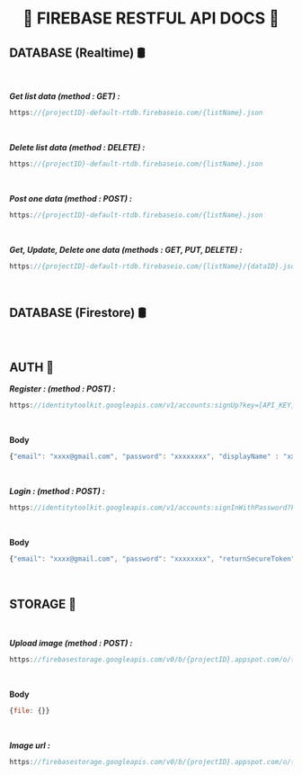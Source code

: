 <div align="center">
<h1>📄 FIREBASE RESTFUL API DOCS 📄</h1>
</div>


## DATABASE (Realtime) 🛢️

</br>

 ***Get list data (method : GET) :***

```js
https://{projectID}-default-rtdb.firebaseio.com/{listName}.json
```

</br>

***Delete list data (method : DELETE) :***

```js
https://{projectID}-default-rtdb.firebaseio.com/{listName}.json
```

</br>

 ***Post one data (method : POST) :***

```js
https://{projectID}-default-rtdb.firebaseio.com/{listName}.json
```

</br>

***Get, Update, Delete one data (methods : GET, PUT, DELETE) :***

```js
https://{projectID}-default-rtdb.firebaseio.com/{listName}/{dataID}.json
```

</br>

## DATABASE (Firestore) 🛢️

<br/>

## AUTH 🔐

***Register : (method : POST) :***

```js
https://identitytoolkit.googleapis.com/v1/accounts:signUp?key=[API_KEY]
```

<br/>

**Body**

```js
{"email": "xxxx@gmail.com", "password": "xxxxxxxx", "displayName" : "xxxx", "returnSecureToken" : true}
```

</br>
 
 ***Login : (method : POST) :***

```js
https://identitytoolkit.googleapis.com/v1/accounts:signInWithPassword?key=[API_KEY]
```

</br>

**Body**

```js
{"email": "xxxx@gmail.com", "password": "xxxxxxxx", "returnSecureToken" : true}
```

</br>

## STORAGE 💾

<br/>

***Upload image (method : POST) :***

```js
https://firebasestorage.googleapis.com/v0/b/{projectID}.appspot.com/o/{folderName}%2F{pictureName}.png
```

<br/>

**Body**

```js
{file: {}}
```

<br/>

***Image url :***

```js
https://firebasestorage.googleapis.com/v0/b/{projectID}.appspot.com/o/{folderName}%2F{pictureName}.png?alt=media&token={imageDownloadToken}
```